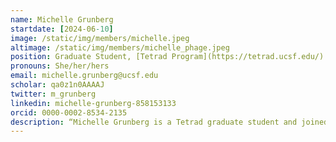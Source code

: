 ```yaml
---
name: Michelle Grunberg
startdate: [2024-06-10]
image: /static/img/members/michelle.jpeg
altimage: /static/img/members/michelle_phage.jpeg
position: Graduate Student, [Tetrad Program](https://tetrad.ucsf.edu/)
pronouns: She/her/hers
email: michelle.grunberg@ucsf.edu
scholar: qa0z1n0AAAAJ
twitter: m_grunberg
linkedin: michelle-grunberg-858153133
orcid: 0000-0002-8534-2135
description: “Michelle Grunberg is a Tetrad graduate student and joined the Bondy-Denomy lab in June 2024. She grew up in Los Angeles and graduated with a bachelors in biology from UC Santa Barbara in 2020. In undergrad, she studied a previously uncharacterized small open reading frame of the Kaposi’s sarcoma-associated herpesvirus in the lab of [Dr. Carolina Arias](https://labs.mcdb.ucsb.edu/arias/carolina/) and interned at UCSF and the [Chan Zuckerberg Initiative Biohub](czbiohub.org), where she optimized metagenomic next-generation sequencing by harnessing CRISPR-Cas9 technology. After her bachelors, Michelle developed Cas13-based technologies to study viral and host RNA in the labs of [Drs. Pardis Sabeti]( (https://www.sabetilab.org/) and [Cameron Myhrvold](https://myhrvoldlab.com/) at the Broad Institute and Princeton University. Later, she returned to the CZ Biohub, where she developed fluorescent reporters of viral infection in mammalian cell culture. As a graduate student in the Bondy-Denomy lab, she is excited to study novel phage inhibitors of nucleotide signaling immune systems such as Thoeris and CBASS. Outside of the lab, Michelle enjoys exploring the city, painting, reading, and getting out in nature."
---
```

